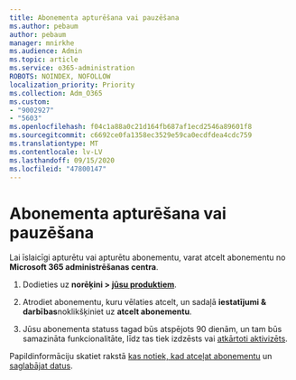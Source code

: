 ```yaml
---
title: Abonementa apturēšana vai pauzēšana
ms.author: pebaum
author: pebaum
manager: mnirkhe
ms.audience: Admin
ms.topic: article
ms.service: o365-administration
ROBOTS: NOINDEX, NOFOLLOW
localization_priority: Priority
ms.collection: Adm_O365
ms.custom:
- "9002927"
- "5603"
ms.openlocfilehash: f04c1a88a0c21d164fb687af1ecd2546a89601f8
ms.sourcegitcommit: c6692ce0fa1358ec3529e59ca0ecdfdea4cdc759
ms.translationtype: MT
ms.contentlocale: lv-LV
ms.lasthandoff: 09/15/2020
ms.locfileid: "47800147"
---
```

# <a name="suspend-or-pause-a-subscription"></a>Abonementa apturēšana vai pauzēšana

Lai īslaicīgi apturētu vai apturētu abonementu, varat atcelt abonementu no **Microsoft 365 administrēšanas centra**.

1. Dodieties uz **norēķini > [jūsu produktiem](https://go.microsoft.com/fwlink/p/?linkid=842054)**.

2. Atrodiet abonementu, kuru vēlaties atcelt, un sadaļā **iestatījumi & darbības**noklikšķiniet uz **atcelt abonementu**.

3. Jūsu abonementa statuss tagad būs atspējots 90 dienām, un tam būs samazināta funkcionalitāte, līdz tas tiek izdzēsts vai [atkārtoti aktivizēts](https://docs.microsoft.com/microsoft-365/commerce/subscriptions/reactivate-your-subscription?view=o365-worldwide).

Papildinformāciju skatiet rakstā [kas notiek, kad atceļat abonementu](https://docs.microsoft.com/microsoft-365/commerce/subscriptions/cancel-your-subscription?view=o365-worldwide#what-happens-when-you-cancel-a-subscription) un [saglabājat datus](https://go.microsoft.com/fwlink/p/?linkid=842054).
